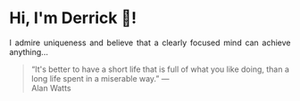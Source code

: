 # Hi, I'm Derrick 👋!
<p align="justify">I admire uniqueness and believe that a clearly focused mind can achieve anything...</p> 
<!-- #quote-start -->
<blockquote>&ldquo;It's better to have a short life that is full of what you like doing, than a long life spent in a miserable way.&rdquo; &mdash; <footer>Alan Watts</footer></blockquote>
<!-- #quote-end -->
